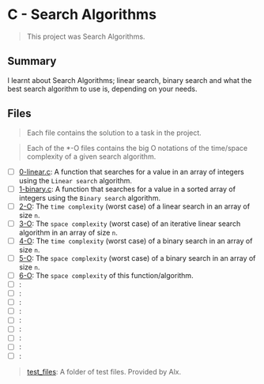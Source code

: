 # C - Search Algorithms

> This project was Search Algorithms.

## Summary

I learnt about Search Algorithms; linear search, binary search and what the best search algorithm to use is, depending on your needs.

## Files

> Each file contains the solution to a task in the project.

> Each of the *-O files contains the big O notations of the time/space complexity of a given search algorithm.

- [ ] [0-linear.c](https://github.com/Ebube-Ochemba/alx-low_level_programming/blob/master/0x1E-search_algorithms/0-linear.c): A function that searches for a value in an array of integers using the `Linear search` algorithm.
- [ ] [1-binary.c](https://github.com/Ebube-Ochemba/alx-low_level_programming/blob/master/0x1E-search_algorithms/1-binary.c): A function that searches for a value in a sorted array of integers using the `Binary search` algorithm.
- [ ] [2-O](https://github.com/Ebube-Ochemba/alx-low_level_programming/blob/master/0x1E-search_algorithms/2-O): The `time complexity` (worst case) of a linear search in an array of size `n`.
- [ ] [3-O](https://github.com/Ebube-Ochemba/alx-low_level_programming/blob/master/0x1E-search_algorithms/3-O): The `space complexity` (worst case) of an iterative linear search algorithm in an array of size `n`.
- [ ] [4-O](https://github.com/Ebube-Ochemba/alx-low_level_programming/blob/master/0x1E-search_algorithms/4-O): The `time complexity` (worst case) of a binary search in an array of size `n`.
- [ ] [5-O](https://github.com/Ebube-Ochemba/alx-low_level_programming/blob/master/0x1E-search_algorithms/5-O): The `space complexity` (worst case) of a binary search in an array of size `n`.
- [ ] [6-O](https://github.com/Ebube-Ochemba/alx-low_level_programming/blob/master/0x1E-search_algorithms/6-O): The `space complexity` of this function/algorithm.
- [ ] [](https://github.com/Ebube-Ochemba/alx-low_level_programming/blob/master/0x1E-search_algorithms/):
- [ ] [](https://github.com/Ebube-Ochemba/alx-low_level_programming/blob/master/0x1E-search_algorithms/):
- [ ] [](https://github.com/Ebube-Ochemba/alx-low_level_programming/blob/master/0x1E-search_algorithms/):
- [ ] [](https://github.com/Ebube-Ochemba/alx-low_level_programming/blob/master/0x1E-search_algorithms/):
- [ ] [](https://github.com/Ebube-Ochemba/alx-low_level_programming/blob/master/0x1E-search_algorithms/):
- [ ] [](https://github.com/Ebube-Ochemba/alx-low_level_programming/blob/master/0x1E-search_algorithms/):
- [ ] [](https://github.com/Ebube-Ochemba/alx-low_level_programming/blob/master/0x1E-search_algorithms/):
- [ ] [](https://github.com/Ebube-Ochemba/alx-low_level_programming/blob/master/0x1E-search_algorithms/):
- [ ] [](https://github.com/Ebube-Ochemba/alx-low_level_programming/blob/master/0x1E-search_algorithms/):

> [test_files](https://github.com/Ebube-Ochemba/alx-low_level_programming/blob/master/0x1E-search_algorithms/test_files): A folder of test files. Provided by Alx.

